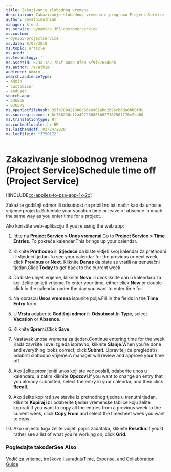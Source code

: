 ```yaml
---
title: Zakazivanje slobodnog vremena
description: Zakazivanje slobodnog vremena u programu Project Service
author: revathimuthiah
manager: kfend
ms.service: dynamics-365-customerservice
ms.custom:
- dyn365-projectservice
ms.date: 8/03/2018
ms.topic: article
ms.prod: ''
ms.technology: ''
ms.assetid: 673a11e2-7b4f-48aa-8fd0-6f9f3763d8db
ms.author: revathim
audience: Admin
search.audienceType:
- admin
- customizer
- enduser
search.app:
- D365CE
- D365PS
ms.openlocfilehash: 35fb788421808c66ee961abd2b96cb6da6bb0fdc
ms.sourcegitcommit: 8c786230ef2a497280885b827162561776e2eb00
ms.translationtype: HT
ms.contentlocale: hr-HR
ms.lasthandoff: 03/24/2020
ms.locfileid: "3750172"
---
```

# <a name="schedule-time-off-project-service"></a><span data-ttu-id="637e7-103">Zakazivanje slobodnog vremena (Project Service)</span><span class="sxs-lookup"><span data-stu-id="637e7-103">Schedule time off (Project Service)</span></span>

[!INCLUDE[cc-applies-to-psa-app-1x-2x](../includes/cc-applies-to-psa-app-1x-2x.md)]

<span data-ttu-id="637e7-104">Zakažite godišnji odmor ili odsutnost na približno isti način kao da unosite vrijeme projekta.</span><span class="sxs-lookup"><span data-stu-id="637e7-104">Schedule your vacation time or leave of absence in much the same way as you enter time for a project.</span></span>  
  
 <span data-ttu-id="637e7-105">Ako koristite web-aplikaciju:</span><span class="sxs-lookup"><span data-stu-id="637e7-105">If you’re using the web app:</span></span>  
  
1.  <span data-ttu-id="637e7-106">Idite na **Project Service > Unos vremenai**.</span><span class="sxs-lookup"><span data-stu-id="637e7-106">Go to **Project Service > Time Entries**.</span></span> <span data-ttu-id="637e7-107">To pokreće kalendar.</span><span class="sxs-lookup"><span data-stu-id="637e7-107">This brings up your calendar.</span></span>  
  
2.  <span data-ttu-id="637e7-108">Kliknite **Prethodno** ili **Sljedeće** da biste vidjeli svoj kalendar za prethodni ili sljedeći tjedan.</span><span class="sxs-lookup"><span data-stu-id="637e7-108">To see your calendar for the previous or next week, click **Previous** or **Next**.</span></span> <span data-ttu-id="637e7-109">Kliknite **Danas** da biste se vratili na trenutačni tjedan.</span><span class="sxs-lookup"><span data-stu-id="637e7-109">Click **Today** to get back to the current week.</span></span>  
  
3.  <span data-ttu-id="637e7-110">Da biste unijeli vrijeme, kliknite **Novo** ili dvokliknite dan u kalendaru za koji želite unijeti vrijeme.</span><span class="sxs-lookup"><span data-stu-id="637e7-110">To enter your time, either click **New** or double-click in the calendar under the day you want to enter time for.</span></span>  
  
4.  <span data-ttu-id="637e7-111">Na obrascu **Unos vremena** ispunite polja.</span><span class="sxs-lookup"><span data-stu-id="637e7-111">Fill in the fields in the **Time Entry** form.</span></span>  
  
5.  <span data-ttu-id="637e7-112">U **Vrsta** odaberite **Godišnji odmor** ili **Odsutnost**.</span><span class="sxs-lookup"><span data-stu-id="637e7-112">In **Type**, select **Vacation** or **Absence**.</span></span>  
  
6.  <span data-ttu-id="637e7-113">Kliknite **Spremi**.</span><span class="sxs-lookup"><span data-stu-id="637e7-113">Click **Save**.</span></span>  
  
7.  <span data-ttu-id="637e7-114">Nastavak unosa vremena za tjedan.</span><span class="sxs-lookup"><span data-stu-id="637e7-114">Continue entering time for the week.</span></span> <span data-ttu-id="637e7-115">Kada završite i sve izgleda ispravno, kliknite **Slanje**.</span><span class="sxs-lookup"><span data-stu-id="637e7-115">When you’re done and everything looks correct, click **Submit**.</span></span> <span data-ttu-id="637e7-116">Upravitelj će pregledati i odobriti slobodno vrijeme.</span><span class="sxs-lookup"><span data-stu-id="637e7-116">A manager will review and approve your time off.</span></span>  
  
8.  <span data-ttu-id="637e7-117">Ako želite promijeniti unos koji ste već poslali, odaberite unos u kalendaru, a zatim kliknite **Opozovi**.</span><span class="sxs-lookup"><span data-stu-id="637e7-117">If you want to change an entry that you already submitted, select the entry in your calendar, and then click **Recall**.</span></span>  
  
9. <span data-ttu-id="637e7-118">Ako želite kopirati sve stavke iz prethodnog tjedna u trenutni tjedan, kliknite **Kopiraj iz** i odaberite tjedan vremenske tablice koju želite kopirati.</span><span class="sxs-lookup"><span data-stu-id="637e7-118">If you want to copy all the entries from a previous week to the current week, click **Copy From** and select the timesheet week you want to copy.</span></span>  
  
10. <span data-ttu-id="637e7-119">Ako umjesto toga želite vidjeti popis zadataka, kliknite **Rešetka**.</span><span class="sxs-lookup"><span data-stu-id="637e7-119">If you’d rather see a list of what you’re working on, click **Grid**.</span></span>  
  
### <a name="see-also"></a><span data-ttu-id="637e7-120">Pogledajte također</span><span class="sxs-lookup"><span data-stu-id="637e7-120">See Also</span></span>  
 [<span data-ttu-id="637e7-121">Vodič za vrijeme, troškove i suradnju</span><span class="sxs-lookup"><span data-stu-id="637e7-121">Time, Expense, and Collaboration Guide</span></span>](../project-service/time-expense-collaboration-guide.md)
